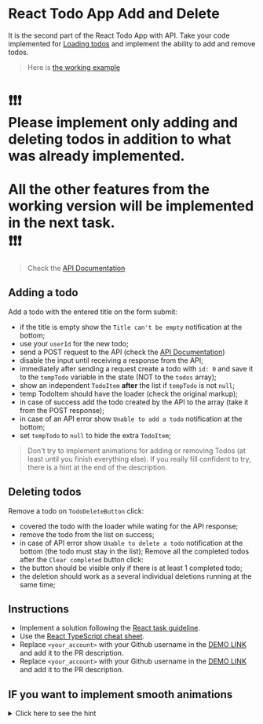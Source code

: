 # React Todo App Add and Delete
It is the second part of the React Todo App with API.
Take your code implemented for [Loading todos](https://github.com/mate-academy/react_todo-app-loading-todos)
and implement the ability to add and remove todos.
> Here is [the working example](https://mate-academy.github.io/react_todo-app-with-api/)
# ❗️❗️❗️</br>Please implement only adding and deleting todos in addition to what was already implemented.<br><br>All the other features from the working version will be implemented in the next task.</br>❗️❗️❗️
> Check the [API Documentation](https://mate-academy.github.io/fe-students-api/)
## Adding a todo
Add a todo with the entered title on the form submit:
- if the title is empty show the `Title can't be empty` notification at the bottom;
- use your `userId` for the new todo;
- send a POST request to the API (check the [API Documentation](https://mate-academy.github.io/fe-students-api/))
- disable the input until receiving a response from the API;
- immediately after sending a request create a todo with `id: 0` and save it to the `tempTodo` variable in the state (NOT to the `todos` array);
- show an independent `TodoItem` **after** the list if `tempTodo` is not `null`;
- temp TodoItem should have the loader (check the original markup);
- in case of success add the todo created by the API to the array (take it from the POST response);
- in case of an API error show `Unable to add a todo` notification at the bottom;
- set `tempTodo` to `null` to hide the extra `TodoItem`;
> Don't try to implement animations for adding or removing Todos (at least until you finish everything else).
> If you really fill confident to try, there is a hint at the end of the description.
## Deleting todos
Remove a todo on `TodoDeleteButton` click:
- covered the todo with the loader while wating for the API response;
- remove the todo from the list on success;
- in case of API error show `Unable to delete a todo` notification at the bottom (the todo must stay in the list);
Remove all the completed todos after the `Clear completed` button click:
- the button should be visible only if there is at least 1 completed todo;
- the deletion should work as a several individual deletions running at the same time;
## Instructions

- Implement a solution following the [React task guideline](https://github.com/mate-academy/react_task-guideline#react-tasks-guideline).
- Use the [React TypeScript cheat sheet](https://mate-academy.github.io/fe-program/js/extra/react-typescript).
- Replace `<your_account>` with your Github username in the [DEMO LINK](https://<your_account>.github.io/react_todo-app-add-and-delete/) and add it to the PR description.
- Replace `<your_account>` with your Github username in the [DEMO LINK](https://bohdan-gavrilyk.github.io/react_todo-app-add-and-delete/) and add it to the PR description.

## IF you want to implement smooth animations

<details>
  <summary>Click here to see the hint</summary>
  

  Use [React Transition Group](https://reactcommunity.org/react-transition-group/transition-group)

  ```tsx
  <section className="todoapp__main" data-cy="TodoList">
    <TransitionGroup>
      {visibleTodos.map(todo => (
        <CSSTransition
          key={todo.id}
          timeout={300}
          classNames="item"
        >
          <TodoItem
            todo={todo}
            isProcessed={processings.includes(todo.id)}
            onDelete={() => deleteTodo(todo.id)}
            onUpdate={updateTodo}
          />
        </CSSTransition>
      ))}
      {creating && (
        <CSSTransition
          key={0}
          timeout={300}
          classNames="temp-item"
        >
          <TodoItem
            todo={{
              id: Math.random(),
              title,
              completed: false,
              userId: user.id,
            }}
            isProcessed
          />
        </CSSTransition>
      )}
    </TransitionGroup>
  </section>
  ```
    

  Here are the styles used in this example
  ```css
  .item-enter {
    max-height: 0;
  }
  .item-enter-active {
    overflow: hidden;
    max-height: 58px;
    transition: max-height 0.3s ease-in-out;
  }
  .item-exit {
    max-height: 58px;
  }
  .item-exit-active {
    overflow: hidden;
    max-height: 0;
    transition: max-height 0.3s ease-in-out;
  }
  .temp-item-enter {
    max-height: 0;
  }
  .temp-item-enter-active {
    overflow: hidden;
    max-height: 58px;
    transition: max-height 0.3s ease-in-out;
  }
  .temp-item-exit {
    max-height: 58px;
  }
  .temp-item-exit-active {
    transform: translateY(-58px);
    max-height: 0;
    opacity: 0;
    transition: 0.3s ease-in-out;
    transition-property: opacity, max-height, transform;
  }
  .has-error .temp-item-exit-active {
    transform: translateY(0);
    overflow: hidden;
  }
  ```
</details>